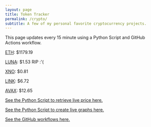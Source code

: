```yaml
---
layout: page
title: Token Tracker
permalink: /crypto/
subtitle: A few of my personal favorite cryptocurrency projects.
---
```


 This page updates every 15 minute using a Python Script and GitHub Actions workflow.


<!--BEGINCRYPTOINPUT-->
[ETH](https://smfxfc.github.io/crypto/eth.html): $1179.19

[LUNA](https://smfxfc.github.io/crypto/luna.html): $1.53 RIP :'(

[XNO](https://smfxfc.github.io/crypto/xno.html): $0.81

[LINK](https://smfxfc.github.io/crypto/link.html): $6.72

[AVAX](https://smfxfc.github.io/crypto/avax.html): $12.65

<!--ENDCRYPTOINPUT-->
 
 
[See the Python Script to retrieve live price here.](https://github.com/smfxfc/smfxfc.github.io/blob/master/src/get_cryptos.py)

[See the Python Script to create live graphs here.](https://github.com/smfxfc/smfxfc.github.io/blob/master/src/graph_crypto.py)

[See the GitHub workflows here.](https://github.com/smfxfc/smfxfc.github.io/blob/master/.github/workflows/)

